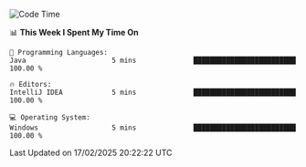 
<!--START_SECTION:waka-->
![Code Time](http://img.shields.io/badge/Code%20Time-735%20hrs%2045%20mins-blue)

📊 **This Week I Spent My Time On** 

```text
💬 Programming Languages: 
Java                     5 mins              █████████████████████████   100.00 % 

🔥 Editors: 
IntelliJ IDEA            5 mins              █████████████████████████   100.00 % 

💻 Operating System: 
Windows                  5 mins              █████████████████████████   100.00 % 
```


 Last Updated on 17/02/2025 20:22:22 UTC
<!--END_SECTION:waka-->
